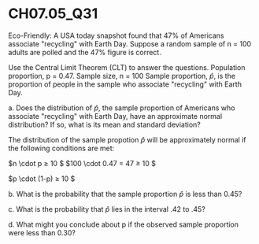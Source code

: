 # CH07.05_Q31 #

Eco-Friendly: A USA today snapshot found that 47% of Americans associate "recycling" with Earth Day.
Suppose a random sample of n = 100 adults are polled and the 47% figure is correct.

Use the Central Limit Theorem (CLT) to answer the questions.
Population proportion, p = 0.47.
Sample size, n = 100
Sample proportion, $\hat{p}$, is the proportion of people in the sample who associate "recycling" with Earth Day.

a. Does the distribution of $\hat{p}$, the sample proportion of Americans who associate "recycling" with Earth Day, have an approximate normal distribution? If so, what is its mean and standard deviation?

The distribution of the sample propotion $\hat{p}$ will be approximately normal if the following conditions are met:

$n \cdot p ≥ 10 $ $100 \cdot 0.47 = 47 ≥ 10 $

$p \cdot (1-p) ≥ 10 $




b. What is the probability that the sample proportion $\hat{p}$ is less than 0.45?

c. What is the probability that $\hat{p}$ lies in the interval .42 to .45?

d. What might you conclude about p if the observed sample proportion were less than 0.30?
